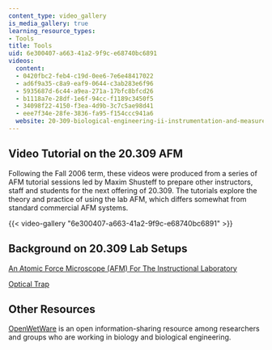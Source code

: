 ```yaml
---
content_type: video_gallery
is_media_gallery: true
learning_resource_types:
- Tools
title: Tools
uid: 6e300407-a663-41a2-9f9c-e68740bc6891
videos:
  content:
  - 0420fbc2-feb4-c19d-0ee6-7e6e48417022
  - ad6f9a35-c8a9-eaf9-0644-c3ab283e6f96
  - 5935687d-6c44-a9ea-271a-17bfc8bfcd26
  - b1118a7e-28df-1e6f-94cc-f1189c3450f5
  - 34098f22-4150-f3ea-4d9b-3c7c5ae98d41
  - eee7f34e-28fe-3836-fa95-f154ccc941a6
  website: 20-309-biological-engineering-ii-instrumentation-and-measurement-fall-2006
---
```


Video Tutorial on the 20.309 AFM
--------------------------------

Following the Fall 2006 term, these videos were produced from a series of AFM tutorial sessions led by Maxim Shusteff to prepare other instructors, staff and students for the next offering of 20.309. The tutorials explore the theory and practice of using the lab AFM, which differs somewhat from standard commercial AFM systems.

{{< video-gallery "6e300407-a663-41a2-9f9c-e68740bc6891" >}}


Background on 20.309 Lab Setups
-------------------------------

[An Atomic Force Microscope (AFM) For The Instructional Laboratory](http://www.media.mit.edu/nanoscale/courses/AFMsite/)

[Optical Trap](http://www.openwetware.org/wiki/Optical_Trap)

Other Resources
---------------

[OpenWetWare](http://www.openwetware.org/wiki/Main_Page) is an open information-sharing resource among researchers and groups who are working in biology and biological engineering.